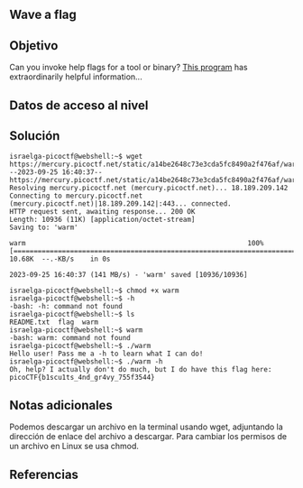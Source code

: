 ## Wave a flag
## Objetivo
Can you invoke help flags for a tool or binary? [This program](https://mercury.picoctf.net/static/a14be2648c73e3cda5fc8490a2f476af/warm) has extraordinarily helpful information...
## Datos de acceso al nivel
## Solución 
```shell
israelga-picoctf@webshell:~$ wget https://mercury.picoctf.net/static/a14be2648c73e3cda5fc8490a2f476af/warm
--2023-09-25 16:40:37--  https://mercury.picoctf.net/static/a14be2648c73e3cda5fc8490a2f476af/warm
Resolving mercury.picoctf.net (mercury.picoctf.net)... 18.189.209.142
Connecting to mercury.picoctf.net (mercury.picoctf.net)|18.189.209.142|:443... connected.
HTTP request sent, awaiting response... 200 OK
Length: 10936 (11K) [application/octet-stream]
Saving to: 'warm'

warm                                                       100%[=======================================================================================================================================>]  10.68K  --.-KB/s    in 0s      

2023-09-25 16:40:37 (141 MB/s) - 'warm' saved [10936/10936]

israelga-picoctf@webshell:~$ chmod +x warm
israelga-picoctf@webshell:~$ -h
-bash: -h: command not found
israelga-picoctf@webshell:~$ ls
README.txt  flag  warm
israelga-picoctf@webshell:~$ warm
-bash: warm: command not found
israelga-picoctf@webshell:~$ ./warm
Hello user! Pass me a -h to learn what I can do!
israelga-picoctf@webshell:~$ ./warm -h
Oh, help? I actually don't do much, but I do have this flag here: picoCTF{b1scu1ts_4nd_gr4vy_755f3544}
```
## Notas adicionales
Podemos descargar un archivo en la terminal usando wget, adjuntando la dirección de enlace del archivo a descargar.
Para cambiar los permisos de un archivo en Linux se usa chmod.
## Referencias